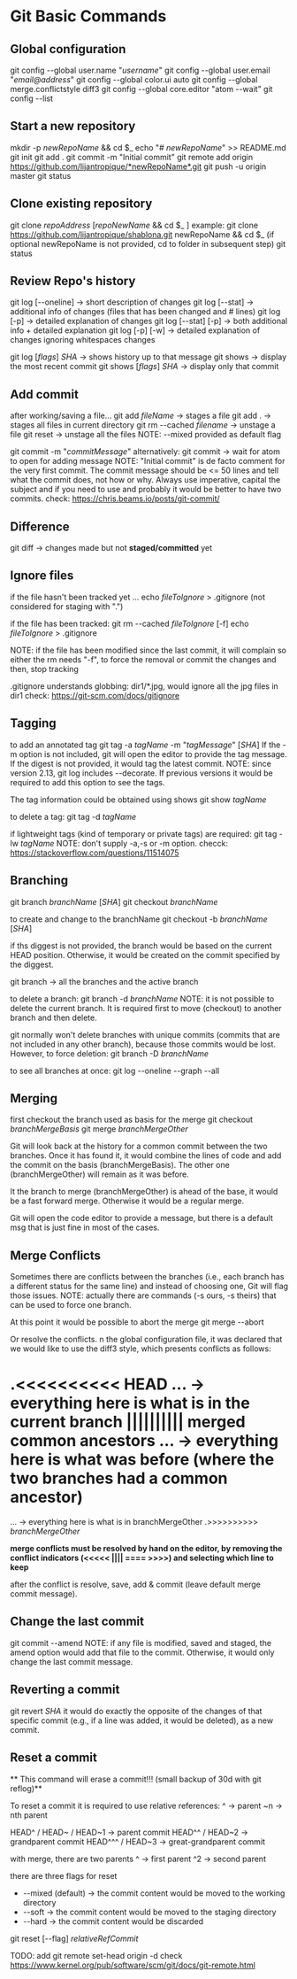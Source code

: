 # Git Basic Commands

## Global configuration
git config --global user.name  "*username*"
git config --global user.email "*email@address*"
git config --global color.ui auto
git config --global merge.conflictstyle diff3
git config --global core.editor "atom --wait"
git config --list

## Start a new repository
mkdir -p *newRepoName* && cd $_
echo "# *newRepoName*" >> README.md
git init
git add .
git commit -m "Initial commit"
git remote add origin https://github.com/lijantropique/*newRepoName*.git
git push -u origin master
git status

## Clone existing repository
git clone *repoAddress* [*repoNewName* && cd $_ ]
example:
git clone https://github.com/lijantropique/shablona.git newRepoName && cd $_
(if optional newRepoName is not provided, cd to folder in subsequent step)
git status

## Review Repo's history
git log [--oneline]   -> short description of changes
git log [--stat]      -> additional info of changes (files that has been changed and # lines)
git log [-p]          -> detailed explanation of changes
git log [--stat] [-p] -> both additional info + detailed explanation
git log [-p] [-w]     -> detailed explanation of changes ignoring whitespaces changes

git log [*flags*] *SHA*   -> shows history up to that message
git shows                 -> display the most recent commit
git shows [*flags*] *SHA* -> display only that commit

## Add commit
after working/saving a file...
git add *fileName*    -> stages a file
git add .             -> stages all files in current directory
git rm --cached *filename* -> unstage a file
git reset              -> unstage all the files NOTE: --mixed provided as default flag

git commit -m "*commitMessage*"
alternatively:
git commit     -> wait for atom to open for adding message
NOTE:  "Initial commit" is de facto comment for the very first commit.
The commit message should be <= 50 lines and tell what the commit does, not how or why. Always use imperative, capital the subject and if you need to use
and probably it would be better to have two commits.
check: https://chris.beams.io/posts/git-commit/

## Difference
git diff        -> changes made but not **staged/committed** yet


## Ignore files
if the file hasn't been tracked yet ...
echo *fileToIgnore* > .gitignore (not considered for staging with ".")

if the file has been tracked:
git rm --cached *fileToIgnore* [-f]
echo *fileToIgnore* > .gitignore

NOTE: if the file has been modified since the last commit,
it will complain so either the rm needs "-f", to force the removal or commit the changes and then, stop tracking

.gitignore understands globbing:
dir1/\*.jpg, would ignore all the jpg files in dir1
check: https://git-scm.com/docs/gitignore

## Tagging
to add an annotated tag
git tag -a *tagName* -m  "*tagMessage*" [*SHA*]
If the -m option is not included, git will open the editor to provide the tag message.
If the digest is not provided, it would tag the latest commit.
NOTE: since version 2.13, git log includes --decorate. If previous versions it would be required to add this option to see the tags.

The tag information could be obtained using shows
git show *tagName*

to delete a tag:
git tag -d *tagName*

if lightweight tags (kind of temporary or private tags) are required:
git tag -lw *tagName*
NOTE: don't supply -a,-s or -m option.
checck: https://stackoverflow.com/questions/11514075


## Branching
git branch *branchName* [*SHA*]
git checkout *branchName*

to create and change to the branchName
git checkout -b *branchName* [*SHA*]

if ths diggest is not provided, the branch would be based on the current HEAD position. Otherwise, it would be created on the commit specified by the diggest.

git branch   -> all the branches and the active branch

to delete a branch:
git branch -d *branchName*
NOTE: it is not possible to delete the current branch. It is required first to move (checkout) to another branch and then delete.

git normally won't delete branches with unique commits (commits that are not included in any other branch), because those commits would be lost. However, to force deletion:
git branch -D *branchName*

to see all branches at once:
git log --oneline --graph --all


## Merging
first checkout the branch used as basis for the merge
git checkout *branchMergeBasis*
git merge *branchMergeOther*

Git will look back at the history for a common commit between the two branches. Once it has found it, it would combine the lines of code and add the commit on the basis (branchMergeBasis). The other one (branchMergeOther) will remain as it was before.

It the branch to merge (branchMergeOther) is ahead of the base, it would be a fast forward merge. Otherwise it would be a regular merge.

Git will open the code editor to provide a message, but there is a default msg that is just fine in most of the cases.


## Merge Conflicts
Sometimes there are conflicts between the branches (i.e., each branch has a different status for the same line) and instead of choosing one, Git will flag those issues. NOTE: actually there are commands (-s ours, -s theirs) that can be used to force one branch.

At this point it would be possible to abort the merge
git merge --abort

Or resolve the conflicts.  n the global configuration file, it was declared that we would like to use the diff3 style, which presents conflicts as follows:

.<<<<<<<<<<  HEAD
...       -> everything here is what is in the current branch
||||||||||  merged common ancestors
...       -> everything here is what was before (where the two branches had a common ancestor)
==========  
...       -> everything here is what is in branchMergeOther
.>>>>>>>>>> *branchMergeOther*

**merge conflicts must be resolved by hand on the editor, by removing the
conflict indicators (<<<<< |||| ==== >>>>) and selecting which line to keep**

after the conflict is resolve, save, add & commit (leave default merge commit message).

## Change the last commit
git commit --amend
NOTE: if any file is modified, saved and staged, the amend option would add that file to the commit. Otherwise, it would only change the last commit message.

## Reverting a commit
git revert *SHA*
it would do exactly the opposite of the changes of that specific commit (e.g., if a line was added, it would be deleted), as a new commit.

## Reset a commit
** This command will erase a commit!!! (small backup of 30d with git reflog)**


To reset a commit it is required to use relative references:
^   -> parent
~n  -> nth parent

HEAD^ / HEAD~ / HEAD~1  -> parent commit
HEAD^^ / HEAD~2         -> grandparent commit
HEAD^^^ / HEAD~3        -> great-grandparent commit

with merge, there are two parents
^   -> first parent
^2  -> second parent

there are three flags for reset
* --mixed (default) -> the commit content would be moved to the working directory
* --soft            -> the commit content would be moved to the staging directory
* --hard            -> the commit content would be discarded

git reset [--flag] *relativeRefCommit*


<!-- ====================== -->
TODO: add git remote set-head origin -d
check https://www.kernel.org/pub/software/scm/git/docs/git-remote.html
